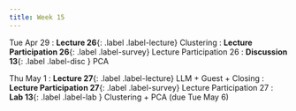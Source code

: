 ```yaml
---
title: Week 15
---
```



Tue Apr 29
: **Lecture 26**{: .label .label-lecture} Clustering
: **Lecture Participation 26**{: .label .label-survey} Lecture Participation 26
: **Discussion 13**{: .label .label-disc } PCA

Thu May 1
: **Lecture 27**{: .label .label-lecture} LLM + Guest + Closing
: **Lecture Participation 27**{: .label .label-survey} Lecture Participation 27
: **Lab 13**{: .label .label-lab } Clustering + PCA (due Tue May 6)